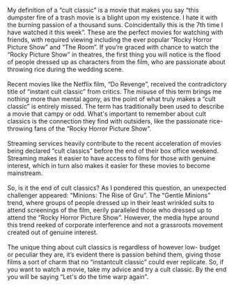 

My definition of a “cult classic” is a movie that makes you say “this
dumpster fire of a trash movie is a blight upon my existence. I hate 
it with the burning passion of a thousand suns. Coincidentally this 
is the 7th time I have watched it this week”. These are the perfect 
movies for watching with friends, with required viewing including the 
ever popular “Rocky Horror Picture Show” and “The Room”. If you’re 
graced with chance to watch the “Rocky Picture Show” in theatres, the 
first thing you will notice is the flood of people dressed up as 
characters from the film, who are passionate about throwing rice 
during the wedding scene. 
<br><br>
Recent movies like the Netflix film, “Do Revenge”, received the
contradictory title of “instant cult classic” from critics. The 
misuse of this term brings me nothing more than mental agony, as the 
point of what truly makes a “cult classic” is entirely missed. The 
term has traditionally been used to describe a movie that campy or 
odd. What's important to remember about cult classics is the 
connection they find with outsiders, like the passionate rice-
throwing fans of the “Rocky Horror Picture Show”.
<br><br>
Streaming services heavily contribute to the recent acceleration of
movies being declared “cult classics” before the end of their box 
office weekend. Streaming makes it easier to have access to films for 
those with genuine interest, which in turn also makes it easier for 
these movies to become mainstream.
<br><br>
So, is it the end of cult classics? As I pondered this question, an
unexpected challenger appeared: “Minions: The Rise of Gru”. The 
“Gentle Minions” trend, where groups of people dressed up in their 
least wrinkled suits to attend screenings of the film, eerily 
paralleled those who dressed up to attend the “Rocky Horror Picture 
Show”. However, the media hype around this trend reeked of corporate 
interference and not a grassroots movement created out of genuine 
interest.
<br><br>
The unique thing about cult classics is regardless of however low-
budget or peculiar they are, it’s evident there is passion behind 
them, giving those films a sort of charm that no “instantcult classic” 
could ever replicate. So, if you want to watch a movie, take my advice 
and try a cult classic. By the end you will be saying “Let's do the 
time warp again”.
